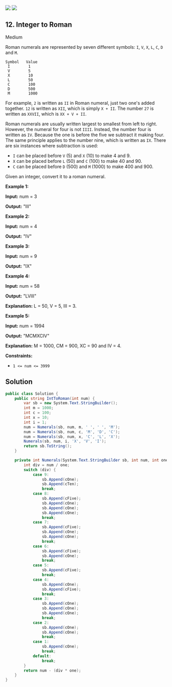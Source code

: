 [![](https://img.shields.io/github/stars/LeetCode-in-Net/LeetCode-in-Net?label=Stars&style=flat-square)](https://github.com/LeetCode-in-Net/LeetCode-in-Net)
[![](https://img.shields.io/github/forks/LeetCode-in-Net/LeetCode-in-Net?label=Fork%20me%20on%20GitHub%20&style=flat-square)](https://github.com/LeetCode-in-Net/LeetCode-in-Net/fork)

## 12\. Integer to Roman

Medium

Roman numerals are represented by seven different symbols: `I`, `V`, `X`, `L`, `C`, `D` and `M`.

    Symbol   Value
     I        1
     V        5
     X        10
     L        50
     C        100
     D        500
     M        1000

For example, `2` is written as `II` in Roman numeral, just two one's added together. `12` is written as `XII`, which is simply `X + II`. The number `27` is written as `XXVII`, which is `XX + V + II`.

Roman numerals are usually written largest to smallest from left to right. However, the numeral for four is not `IIII`. Instead, the number four is written as `IV`. Because the one is before the five we subtract it making four. The same principle applies to the number nine, which is written as `IX`. There are six instances where subtraction is used:

*   `I` can be placed before `V` (5) and `X` (10) to make 4 and 9.
*   `X` can be placed before `L` (50) and `C` (100) to make 40 and 90.
*   `C` can be placed before `D` (500) and `M` (1000) to make 400 and 900.

Given an integer, convert it to a roman numeral.

**Example 1:**

**Input:** num = 3

**Output:** "III" 

**Example 2:**

**Input:** num = 4

**Output:** "IV" 

**Example 3:**

**Input:** num = 9

**Output:** "IX" 

**Example 4:**

**Input:** num = 58

**Output:** "LVIII"

**Explanation:** L = 50, V = 5, III = 3. 

**Example 5:**

**Input:** num = 1994

**Output:** "MCMXCIV"

**Explanation:** M = 1000, CM = 900, XC = 90 and IV = 4. 

**Constraints:**

*   `1 <= num <= 3999`

## Solution

```csharp
public class Solution {
    public string IntToRoman(int num) {
        var sb = new System.Text.StringBuilder();
        int m = 1000;
        int c = 100;
        int x = 10;
        int i = 1;
        num = Numerals(sb, num, m, ' ', ' ', 'M');
        num = Numerals(sb, num, c, 'M', 'D', 'C');
        num = Numerals(sb, num, x, 'C', 'L', 'X');
        Numerals(sb, num, i, 'X', 'V', 'I');
        return sb.ToString();
    }

    private int Numerals(System.Text.StringBuilder sb, int num, int one, char cTen, char cFive, char cOne) {
        int div = num / one;
        switch (div) {
            case 9:
                sb.Append(cOne);
                sb.Append(cTen);
                break;
            case 8:
                sb.Append(cFive);
                sb.Append(cOne);
                sb.Append(cOne);
                sb.Append(cOne);
                break;
            case 7:
                sb.Append(cFive);
                sb.Append(cOne);
                sb.Append(cOne);
                break;
            case 6:
                sb.Append(cFive);
                sb.Append(cOne);
                break;
            case 5:
                sb.Append(cFive);
                break;
            case 4:
                sb.Append(cOne);
                sb.Append(cFive);
                break;
            case 3:
                sb.Append(cOne);
                sb.Append(cOne);
                sb.Append(cOne);
                break;
            case 2:
                sb.Append(cOne);
                sb.Append(cOne);
                break;
            case 1:
                sb.Append(cOne);
                break;
            default:
                break;
        }
        return num - (div * one);
    }
}
```